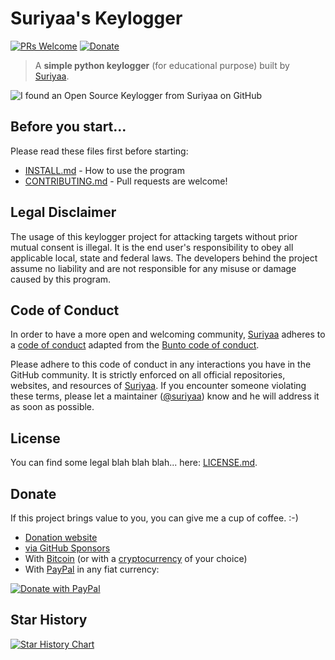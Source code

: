 # Suriyaa's Keylogger 
[![PRs Welcome](https://img.shields.io/badge/PRs-welcome-brightgreen.svg?style=flat-square)](http://makeapullrequest.com) [![Donate](https://img.shields.io/badge/Donate-PayPal-green.svg?style=flat-square)](https://www.paypal.com/cgi-bin/webscr?cmd=_s-xclick&hosted_button_id=UZRFM579K6FL2&source=url)

> A **simple python keylogger** (for educational purpose) built by [Suriyaa](https://about.suriyaa.tk).

![I found an Open Source Keylogger from Suriyaa on GitHub](https://cloud.githubusercontent.com/assets/5073946/19219911/c95ca976-8e20-11e6-9250-e73cfb5c7c75.jpg)


## Before you start...
Please read these files first before starting:

* [INSTALL.md](INSTALL.md) - How to use the program
* [CONTRIBUTING.md](.github/CONTRIBUTING.md) - Pull requests are welcome!

## Legal Disclaimer
The usage of this keylogger project for attacking targets without prior mutual consent is illegal. It is the end user's responsibility to obey all applicable local, state and federal laws. The developers behind the project assume no liability and are not responsible for any misuse or damage caused by this program.

## Code of Conduct
In order to have a more open and welcoming community, [Suriyaa](https://github.com/suriyaa) adheres to a [code of conduct](CODE_OF_CONDUCT.md) adapted from the [Bunto code of conduct](https://github.com/bunto/bunto/blob/master/CONDUCT.markdown).

Please adhere to this code of conduct in any interactions you have in the GitHub community. It is strictly enforced on all official repositories, websites, and resources of [Suriyaa](https://github.com/suriyaa). If you encounter someone violating these terms, please let a maintainer ([@suriyaa](https://github.com/suriyaa)) know and he will address it as soon as possible.

## License
You can find some legal blah blah blah... here: [LICENSE.md](LICENSE.md).

## Donate
If this project brings value to you, you can give me a cup of coffee. :-)

- [Donation website](https://blog.suriyaa.tk/donate/)
- [via GitHub Sponsors](https://github.com/sponsors/suriyaa)
- With [Bitcoin](https://about.suriyaa.tk/bitcoin-signature.txt) (or with a [cryptocurrency](https://commerce.coinbase.com/checkout/29b88d93-5fc3-40f5-a11c-ab8def95e3dd) of your choice)
- With [PayPal](https://www.paypal.me/suriyaasundararuban) in any fiat currency:

[![Donate with PayPal](https://www.paypalobjects.com/en_US/i/btn/btn_donateCC_LG.gif)](https://www.paypal.com/cgi-bin/webscr?cmd=_s-xclick&hosted_button_id=UZRFM579K6FL2&source=url)

## Star History
[![Star History Chart](https://api.star-history.com/svg?repos=suriyaa/keylogger&type=Date)](https://star-history.com/#suriyaa/keylogger&Date)

